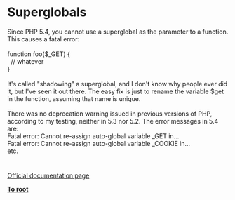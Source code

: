 # Superglobals




<div class="phpcode"><span class="html">
Since PHP 5.4, you cannot use a superglobal as the parameter to a function. This causes a fatal error:<br><br>function foo($_GET) {<br>&#xA0; // whatever<br>}<br><br>It&apos;s called &quot;shadowing&quot; a superglobal, and I don&apos;t know why people ever did it, but I&apos;ve seen it out there. The easy fix is just to rename the variable $get in the function, assuming that name is unique. <br><br>There was no deprecation warning issued in previous versions of PHP, according to my testing, neither in 5.3 nor 5.2. The error messages in 5.4 are:<br>Fatal error: Cannot re-assign auto-global variable _GET in...<br>Fatal error: Cannot re-assign auto-global variable _COOKIE in...<br>etc.</span>
</div>
  

#

[Official documentation page](https://www.php.net/manual/en/language.variables.superglobals.php)

**[To root](/README.md)**